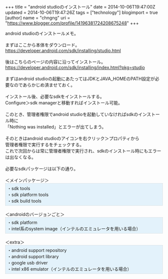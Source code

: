 +++
title = "android studioのインストール"
date = 2014-10-06T19:47:00Z
updated = 2014-10-06T19:47:26Z
tags = ["technology"]
blogimport = true 
[author]
	name = "chngng"
	uri = "https://www.blogger.com/profile/14196381724208675248"
+++

<div dir="ltr" style="text-align: left;" trbidi="on">android studioのインストールメモ。<br /><br />まずはここから本体をダウンロード。<br /><a href="https://developer.android.com/sdk/installing/studio.html" target="_blank">https://developer.android.com/sdk/installing/studio.html</a><br /><br />後はこちらのページの内容に沿ってインストール。<br /><a href="https://developer.android.com/sdk/installing/index.html?pkg=studio" target="_blank">https://developer.android.com/sdk/installing/index.html?pkg=studio</a><br /><br />まずはandroid studioの起動にあたってはJDKとJAVA_HOMEのPATH設定が必要なのであらかじめ済ませておく。<br /><br />インストール後、必要なsdkをインストールする。<br />Configure＞sdk managerと移動すればインストール可能。<br /><br />このとき、管理者権限でandroid studioを起動していなければsdkのインストール時に<br />「Nothing was installed」とエラーが出てしまう。<br /><br />そのときはandroid studioのアイコンを右クリック＞プロパティから<br />管理者権限で実行するをチェックする。<br />これで次回からは常に管理者権限で実行され、sdkのインストール時にもエラーは出なくなる。<br /><br />必要なsdkパッケージは以下の通り。<br /><br />＜メインパッケージ＞<br /><div style="background-color: #e3f2fb; border: 1px dotted #CCCCCC; padding: 5px;">・sdk tools<br />・sdk platform tools<br />・sdk build tools</div><br />＜androidのバージョンごと＞<br /><div style="background-color: #e3f2fb; border: 1px dotted #CCCCCC; padding: 5px;">・sdk platform<br />・intel系のsystem image（インテルのエミュレータを用いる場合）</div><br />＜extra＞<br /><div style="background-color: #e3f2fb; border: 1px dotted #CCCCCC; padding: 5px;">・android support repository<br />・android support library<br />・google usb driver<br />・intel x86 emulator（インテルのエミュレータを用いる場合）</div></div>
